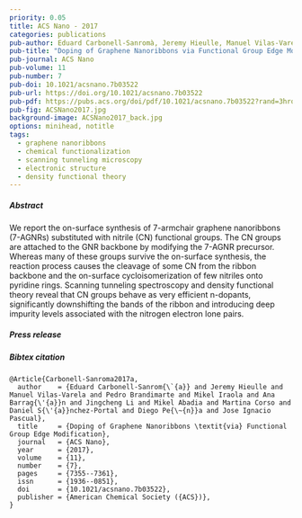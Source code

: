```yaml
---
priority: 0.05
title: ACS Nano - 2017
categories: publications
pub-author: Eduard Carbonell-Sanromà, Jeremy Hieulle, Manuel Vilas-Varela, <u>Pedro Brandimarte</u>, Mikel Iraola, Ana Barragán, Jingcheng Li, Mikel Abadia, Martina Corso, Daniel Sánchez-Portal, Diego Peña, and Jose Ignacio Pascual
pub-title: "Doping of Graphene Nanoribbons via Functional Group Edge Modification"
pub-journal: ACS Nano
pub-volume: 11
pub-number: 7
pub-doi: 10.1021/acsnano.7b03522
pub-url: https://doi.org/10.1021/acsnano.7b03522
pub-pdf: https://pubs.acs.org/doi/pdf/10.1021/acsnano.7b03522?rand=3hrqqufq
pub-fig: ACSNano2017.jpg
background-image: ACSNano2017_back.jpg
options: minihead, notitle
tags:
  - graphene nanoribbons
  - chemical functionalization
  - scanning tunneling microscopy
  - electronic structure
  - density functional theory
---
```


##### Abstract

We report the on-surface synthesis of 7-armchair graphene nanoribbons (7-AGNRs) substituted with nitrile (CN) functional groups.
The CN groups are attached to the GNR backbone by modifying the 7-AGNR precursor.
Whereas many of these groups survive the on-surface synthesis, the reaction process causes the cleavage of some CN from the ribbon backbone and the on-surface cycloisomerization of few nitriles onto pyridine rings.
Scanning tunneling spectroscopy and density functional theory reveal that CN groups behave as very efficient n-dopants, significantly downshifting the bands of the ribbon and introducing deep impurity levels associated with the nitrogen electron lone pairs.

##### Press release <a target="_blank" href="https://twitter.com/CFMdonostia/status/900968930918805505"><span class="icon fa-twitter fa-lg style1"></span></a>

##### Bibtex citation

```
@Article{Carbonell-Sanroma2017a,
  author    = {Eduard Carbonell-Sanrom{\`{a}} and Jeremy Hieulle and Manuel Vilas-Varela and Pedro Brandimarte and Mikel Iraola and Ana Barrag{\'{a}}n and Jingcheng Li and Mikel Abadia and Martina Corso and Daniel S{\'{a}}nchez-Portal and Diego Pe{\~{n}}a and Jose Ignacio Pascual},
  title     = {Doping of Graphene Nanoribbons \textit{via} Functional Group Edge Modification},
  journal   = {ACS Nano},
  year      = {2017},
  volume    = {11},
  number    = {7},
  pages     = {7355--7361},
  issn      = {1936--0851},
  doi       = {10.1021/acsnano.7b03522},
  publisher = {American Chemical Society ({ACS})},
}
```
